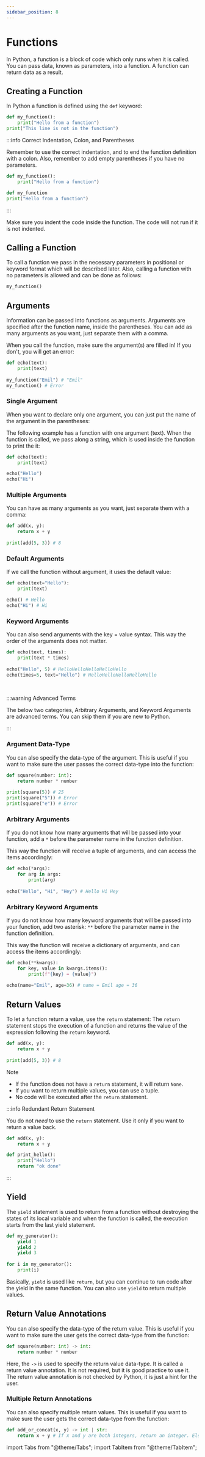 ```yaml
---
sidebar_position: 8
---
```


# Functions

In Python, a function is a block of code which only runs when it is called. You can pass data, known as parameters, into a function. A function can return data as a result.

## Creating a Function

In Python a function is defined using the `def` keyword:

```python
def my_function():
    print("Hello from a function")
print("This line is not in the function")
```


:::info Correct Indentation, Colon, and Parentheses

Remember to use the correct indentation, and to end the function definition with a colon. Also, remember to add empty parentheses if you have no parameters.

<Tabs>
<TabItem value="right" label="✔ Right" default>

```python
def my_function():
    print("Hello from a function")
```

</TabItem>
<TabItem value="wrong" label="❌ Wrong">

```python
def my_function
print("Hello from a function")
```

</TabItem>
</Tabs>


:::

Make sure you indent the code inside the function. The code will not run if it is not indented.


## Calling a Function

To call a function we pass in the necessary parameters in positional or keyword format which will be described later.
Also, calling a function with no parameters is allowed and can be done as follows:

```python
my_function()
```


## Arguments

Information can be passed into functions as arguments. Arguments are specified after the function name, inside the parentheses. You can add as many arguments as you want, just separate them with a comma.

When you call the function, make sure the argument(s) are filled in! If you don't, you will get an error:

```python
def echo(text):
    print(text)
  
my_function("Emil") # "Emil"
my_function() # Error
```


### Single Argument

When you want to declare only one argument, you can just put the name of the argument in the parentheses:

The following example has a function with one argument (text). When the function is called, we pass along a string, which is used inside the function to print the it:

```python
def echo(text):
    print(text)

echo("Hello")
echo("Hi")
```

### Multiple Arguments

You can have as many arguments as you want, just separate them with a comma:

```python
def add(x, y):
    return x + y
    
print(add(5, 3)) # 8
```

### Default Arguments

If we call the function without argument, it uses the default value:

```python
def echo(text="Hello"):
    print(text)

echo() # Hello
echo("Hi") # Hi
```


### Keyword Arguments

You can also send arguments with the key = value syntax. This way the order of the arguments does not matter.

```python
def echo(text, times):
    print(text * times)
    
echo("Hello", 5) # HelloHelloHelloHelloHello
echo(times=5, text="Hello") # HelloHelloHelloHelloHello
```
<br/>

:::warning Advanced Terms

The below two categories, Arbitrary Arguments, and Keyword Arguments are advanced terms. You can skip them if you are new to Python.

:::


### Argument Data-Type

You can also specify the data-type of the argument. This is useful if you want to make sure the user passes the correct data-type into the function:

```python
def square(number: int):
    return number * number
    
print(square(5)) # 25
print(square("5")) # Error
print(square("e")) # Error
```
### Arbitrary Arguments

If you do not know how many arguments that will be passed into your function, add a `*` before the parameter name in the function definition.

This way the function will receive a tuple of arguments, and can access the items accordingly:

```python
def echo(*args):
    for arg in args:
        print(arg)
        
echo("Hello", "Hi", "Hey") # Hello Hi Hey
```

### Arbitrary Keyword Arguments

If you do not know how many keyword arguments that will be passed into your function, add two asterisk: `**` before the parameter name in the function definition.

This way the function will receive a dictionary of arguments, and can access the items accordingly:

```python
def echo(**kwargs):
    for key, value in kwargs.items():
        print(f"{key} = {value}")
        
echo(name="Emil", age=36) # name = Emil age = 36
```



## Return Values

To let a function return a value, use the `return` statement:
The `return` statement stops the execution of a function and returns the value of the expression following the `return` keyword.

```python
def add(x, y):
    return x + y
    
print(add(5, 3)) # 8
```

Note
- If the function does not have a `return` statement, it will return `None`.
- If you want to return multiple values, you can use a tuple.
- No code will be executed after the `return` statement.

:::info Redundant Return Statement

You do not *need* to use the `return` statement. Use it only if you want to return a value back.

<Tabs>
<TabItem value="right" label="✔ Right" default>

```python
def add(x, y):
    return x + y
```

</TabItem>
<TabItem value="wrong" label="❌ Wrong">

```python
def print_hello():
    print("Hello")
    return "ok done"
```

</TabItem>
</Tabs>

:::
<br/>

## Yield

The `yield` statement is used to return from a function without destroying the states of its local variable and when the function is called, the execution starts from the last yield statement.

```python
def my_generator():
    yield 1
    yield 2
    yield 3
    
for i in my_generator():
    print(i)
```

Basically, `yield` is used like `return`, but you can continue to run code after the yield in the same function. You can also use `yield` to return multiple values.


## Return Value Annotations

You can also specify the data-type of the return value. This is useful if you want to make sure the user gets the correct data-type from the function:

```python
def square(number: int) -> int:
    return number * number
```

Here, the `->` is used to specify the return value data-type. It is called a return value annotation. It is not required, but it is good practice to use it. The return value annotation is not checked by Python, it is just a hint for the user.


### Multiple Return Annotations

You can also specify multiple return values. This is useful if you want to make sure the user gets the correct data-type from the function:

```python
def add_or_concat(x, y) -> int | str:
    return x + y # If x and y are both integers, return an integer. Else it will return a string.
```

import Tabs			from "@theme/Tabs";
import TabItem		from "@theme/TabItem";
